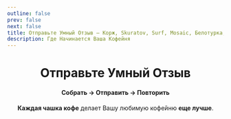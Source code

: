 ```yaml
---
outline: false
prev: false
next: false
title: Отправьте Умный Отзыв – Корж, Skuratov, Surf, Mosaic, Белотурка, Кэрри
description: Где Начинается Ваша Кофейня
---
```

<div align="center">

# Отправьте Умный Отзыв

#### Собрать → Отправить → Повторить
**Каждая чашка кофе** делает Вашу любимую кофейню **еще лучше**.

<br>

</div>

<CoffeePointsSMR />

